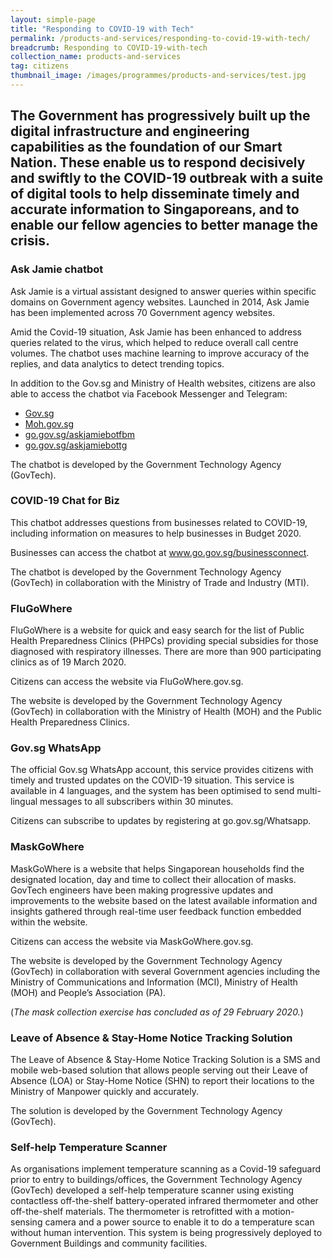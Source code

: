 ```yaml
---
layout: simple-page
title: "Responding to COVID-19 with Tech"
permalink: /products-and-services/responding-to-covid-19-with-tech/
breadcrumb: Responding to COVID-19-with-tech
collection_name: products-and-services
tag: citizens
thumbnail_image: /images/programmes/products-and-services/test.jpg  
---
```


The Government has progressively built up the digital infrastructure and engineering capabilities as the foundation of our Smart Nation. These enable us to respond decisively and swiftly to the COVID-19 outbreak with a suite of digital tools to help disseminate timely and accurate information to Singaporeans, and to enable our fellow agencies to better manage the crisis.
---

### **Ask Jamie chatbot**

Ask Jamie is a virtual assistant designed to answer queries within specific domains on Government agency websites. Launched in 2014, Ask Jamie has been implemented across 70 Government agency websites.

Amid the Covid-19 situation, Ask Jamie has been enhanced to address queries related to the virus, which helped to reduce overall call centre volumes. The chatbot uses machine learning to improve accuracy of the replies, and data analytics to detect trending topics.

In addition to the Gov.sg and Ministry of Health websites, citizens are also able to access the chatbot via Facebook Messenger and Telegram:

 - [Gov.sg](www.gov.sg)
 - [Moh.gov.sg](www.moh.gov.sg)
 - [go.gov.sg/askjamiebotfbm](www.go.gov.sg/askjamiebotfbm)
 - [go.gov.sg/askjamiebottg](www.go.gov.sg/askjamiebottg)
 
The chatbot is developed by the Government Technology Agency (GovTech).

### **COVID-19 Chat for Biz**

This chatbot addresses questions from businesses related to COVID-19, including information on measures to help businesses in Budget 2020.

Businesses can access the chatbot at www.go.gov.sg/businessconnect.

The chatbot is developed by the Government Technology Agency (GovTech) in collaboration with the Ministry of Trade and Industry (MTI).

### **FluGoWhere**

FluGoWhere is a website for quick and easy search for the list of Public Health Preparedness Clinics (PHPCs) providing special subsidies for those diagnosed with respiratory illnesses. There are more than 900 participating clinics as of 19 March 2020.

Citizens can access the website via  FluGoWhere.gov.sg.

The website is developed by the Government Technology Agency (GovTech) in collaboration with the Ministry of Health (MOH) and the Public Health Preparedness Clinics.

### **Gov.sg WhatsApp**

The official Gov.sg WhatsApp account, this service provides citizens with timely and trusted updates on the COVID-19 situation. This service is available in 4 languages, and the system has been optimised to send multi-lingual messages to all subscribers within 30 minutes.

Citizens can subscribe to updates by registering at go.gov.sg/Whatsapp.

### **MaskGoWhere**

MaskGoWhere is a website that helps Singaporean households find the designated location, day and time to collect their allocation of masks. GovTech engineers have been making progressive updates and improvements to the website based on the latest available information and insights gathered through real-time user feedback function embedded within the website.

Citizens can access the website via MaskGoWhere.gov.sg.

The website is developed by the Government Technology Agency (GovTech) in collaboration with several Government agencies including the Ministry of Communications and Information (MCI), Ministry of Health (MOH) and People’s Association (PA).

(*The mask collection exercise has concluded as of 29 February 2020.*)
 
### **Leave of Absence & Stay-Home Notice Tracking Solution**

The Leave of Absence & Stay-Home Notice Tracking Solution is a SMS and mobile web-based solution that allows people serving out their Leave of Absence (LOA) or Stay-Home Notice (SHN) to report their locations to the Ministry of Manpower quickly and accurately.

The solution is developed by the Government Technology Agency (GovTech).

### **Self-help Temperature Scanner**

As organisations implement temperature scanning as a Covid-19 safeguard prior to entry to buildings/offices, the Government Technology Agency (GovTech) developed a self-help temperature scanner using existing contactless off-the-shelf battery-operated infrared thermometer and other off-the-shelf materials. The thermometer is retrofitted with a motion-sensing camera and a power source to enable it to do a temperature scan without human intervention. This system is being progressively deployed to Government Buildings and community facilities.
